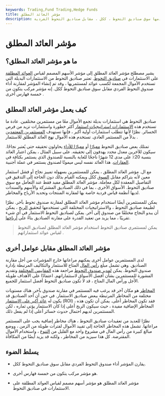 ```yaml
---
keywords: Trading,Fund Trading,Hedge Funds
title: مؤشر العائد المطلق
description: يتم استخدام مؤشر العائد المطلق لمقارنة العوائد المطلقة التي تقدمها سوق صناديق التحوط ، ككل ، مقابل صناديق التحوط الفردية.
---
```


# مؤشر العائد المطلق
## ما هو مؤشر العائد المطلق؟

يشير مصطلح مؤشر العائد المطلق إلى مؤشر الأسهم المصمم لقياس [العوائد المطلقة](/absolutereturn) على الاستثمارات في [صناديق التحوط](/hedgefund). تعتبر صناديق التحوط من الاستثمارات البديلة التي تستخدم الأموال المجمعة لكسب عوائد لمستثمريها ، وقد تم إنشاء المؤشر لمقارنة أداء صندوق التحوط الفردي مقابل سوق صناديق التحوط ككل. إنه مؤشر مركب يتكون من خمسة فهارس أخرى .

## كيف يعمل مؤشر العائد المطلق

صناديق التحوط هي استثمارات بديلة تجمع الأموال معًا من مستثمرين مختلفين. عادة ما تستخدم هذه [الاستثمارات استراتيجيات استثمار](/investmentstrategy) أكثر خطورة واستثمارات تزيد من فرص الخسائر. نظرًا لأنها تتطلب استثمارات أولية أكبر ، فإنها تستهدف [المستثمرين المعتمدين](/accreditedinvestor) بدلاً من المستثمر العادي. تستخدم هذه الأموال نهج العائد المطلق للاستثمار .

تمتلك بعض صناديق التحوط [معيارًا](/benchmark) أو [معيارًا للأداء](/absolute-performance-standard) يحاولون تحقيقه حتى يُعتبر نجاحًا. سيكون للآخرين معدل محدد يهدفون إلى تحقيقه. على سبيل المثال ، يمكن اعتبار العائد بنسبة 20٪ على مدى 12 شهرًا ناجحًا للغاية بالنسبة للصندوق الذي يستثمر بكثافة في [العقارات](/realestate). هذا العائد نفسه ليس ميمونًا لصندوق يستثمر في عملة أجنبية.

مع ال. مؤشر العائد المطلق ، يمكن للمستثمرين بسهولة تمييز نجاح أو فشل استثمار معين لأنه يتراكم مقابل [السوق](/market) ككل ويمكنه القيام بذلك دون الحاجة إلى التدقيق في التفاصيل المعقدة لكل معاملة. مؤشر العائد المطلق مفيد فقط عند التعامل مع سوق صناديق التحوط. الأسواق الأخرى ، بما في ذلك الصناديق المشتركة والأسهم والسندات لديها أنظمة قياس فردية خاصة بها لمقارنة المنتجات وتحديد الأرباح والمخاطر.

يمكن للمستثمرين أيضًا استخدام مؤشر العائد المطلق لمقارنة صندوق تحوط بآخر. نظرًا لطبيعة صناديق التحوط ، والاستراتيجيات المختلفة التي تستخدمها لتحقيق [الربح](/profit) ، يمكن أن يبدو النجاح مختلفًا من صندوق إلى آخر. يمكن لصناديق التحوط الاستثمار في أي شيء تقريبًا ، مما يزيد من تعقيد القدرة على مقارنة الصناديق بناءً على [أرباحها](/earnings).

> يمكن لمستثمري صناديق التحوط استخدام مؤشر العائد المطلق لصناديق التحوط لقياس عوائد استثماراتهم .

>

## مؤشر العائد المطلق مقابل عوامل أخرى

لدى المستثمرين عوامل أخرى يمكنهم مراعاتها خارج المؤشرات من أجل مقارنة الصناديق. وهي تشمل مبلغ [رأس المال](/capital) المتاح للاستثمار والتكاليف المرتبطة بإدارة صندوق التحوط. يمكن [لمدير صندوق التحوط](/hedge-fund-manager) مراجعة هذه [المقاييس المختلفة](/metrics) وتقديم المشورة للمستثمرين بشأن أفضل الأسواق لاستثماراتهم. اعتمادًا على الأهداف طويلة الأجل ورأس المال المتاح ، قد لا تكون صناديق التحوط أفضل استثمار للجميع.

[المخاطر](/risk-profile) هو مكان آخر قد يرغب فيه المستثمر في مقارنة صندوق بآخر. هناك مستويات مختلفة من المخاطر المرتبطة ببعض صناديق الاستثمار. في حين أن أحد الصناديق قد يكون له [عائد أكبر على الاستثمار](/returnoninvestment) (ROI) ، فقد تكون المخاطر أعلى. يمكن أن تكون هذه المخاطر الإضافية مفيدة ، حيث سيكون الربح أعلى إذا كان الاستثمار يؤتي ثماره ، لكن المستثمرين لديهم احتمال حدوث خسائر أعلى إذا لم يفعل ذلك.

نظرًا للعديد من تعقيدات صناديق التحوط ، هناك مخاطر إضافية يجب على المستثمر مراعاتها. تشمل هذه المخاطر الحاجة إلى تقييد الأموال لفترات طويلة من الزمن ، ووضع مبالغ كبيرة من رأس المال في مشروع واحد مع القليل من [التنوع](/diversification) ، واستخدام الأموال المقترضة. كل هذا سيزيد من المخاطر ، ولكنه قد يزيد أيضًا من المكافأة.

## يسلط الضوء

- يقارن المؤشر أداء صندوق التحوط الفردي مقابل سوق صناديق التحوط ككل.

- هو مؤشر مركب يتكون من خمسة فهارس أخرى.

- مؤشر العائد المطلق هو مؤشر أسهم مصمم لقياس العوائد المطلقة على الاستثمارات في صناديق التحوط.

